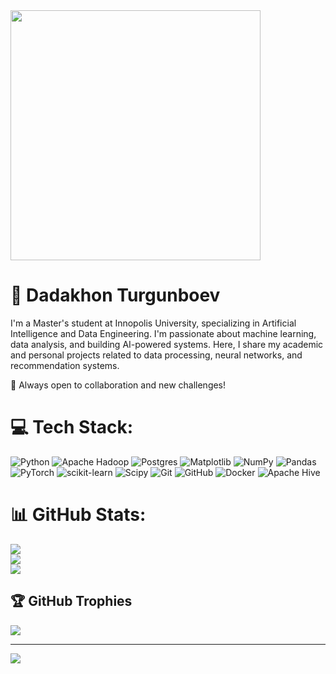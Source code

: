 <img src="https://media.giphy.com/media/L1R1tvI9svkIWwpVYr/giphy.gif" width="400"/>

# 💫 Dadakhon Turgunboev

I'm a Master's student at Innopolis University, specializing in Artificial Intelligence and Data Engineering.
I'm passionate about machine learning, data analysis, and building AI-powered systems.
Here, I share my academic and personal projects related to data processing, neural networks, and recommendation systems.

📌 Always open to collaboration and new challenges!

# 💻 Tech Stack:
![Python](https://img.shields.io/badge/python-3670A0?style=flat&logo=python&logoColor=ffdd54) ![Apache Hadoop](https://img.shields.io/badge/Apache%20Hadoop-66CCFF?style=flat&logo=apachehadoop&logoColor=black) ![Postgres](https://img.shields.io/badge/postgres-%23316192.svg?style=flat&logo=postgresql&logoColor=white) ![Matplotlib](https://img.shields.io/badge/Matplotlib-%23ffffff.svg?style=flat&logo=Matplotlib&logoColor=black) ![NumPy](https://img.shields.io/badge/numpy-%23013243.svg?style=flat&logo=numpy&logoColor=white) ![Pandas](https://img.shields.io/badge/pandas-%23150458.svg?style=flat&logo=pandas&logoColor=white) ![PyTorch](https://img.shields.io/badge/PyTorch-%23EE4C2C.svg?style=flat&logo=PyTorch&logoColor=white) ![scikit-learn](https://img.shields.io/badge/scikit--learn-%23F7931E.svg?style=flat&logo=scikit-learn&logoColor=white) ![Scipy](https://img.shields.io/badge/SciPy-%230C55A5.svg?style=flat&logo=scipy&logoColor=%white) ![Git](https://img.shields.io/badge/git-%23F05033.svg?style=flat&logo=git&logoColor=white) ![GitHub](https://img.shields.io/badge/github-%23121011.svg?style=flat&logo=github&logoColor=white) ![Docker](https://img.shields.io/badge/docker-%230db7ed.svg?style=flat&logo=docker&logoColor=white) ![Apache Hive](https://img.shields.io/badge/Apache%20Hive-FDEE21?style=flat&logo=apachehive&logoColor=black)
# 📊 GitHub Stats:
![](https://github-readme-stats.vercel.app/api?username=dadaxonEnigma&theme=gotham&hide_border=false&include_all_commits=false&count_private=false)<br/>
![](https://nirzak-streak-stats.vercel.app/?user=dadaxonEnigma&theme=gotham&hide_border=false)<br/>
![](https://github-readme-stats.vercel.app/api/top-langs/?username=dadaxonEnigma&theme=gotham&hide_border=false&include_all_commits=false&count_private=false&layout=compact)

## 🏆 GitHub Trophies
![](https://github-profile-trophy.vercel.app/?username=dadaxonEnigma&theme=radical&no-frame=true&no-bg=true&margin-w=4)

---
[![](https://visitcount.itsvg.in/api?id=dadaxonEnigma&icon=1&color=0)](https://visitcount.itsvg.in)

<!-- Proudly created with GPRM ( https://gprm.itsvg.in ) -->

